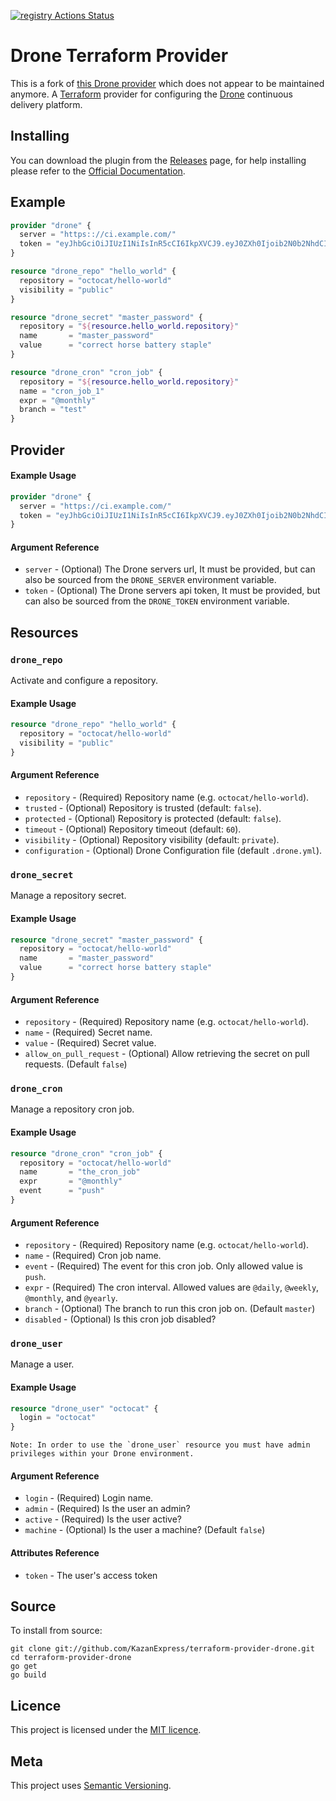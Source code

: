 [![registry Actions Status](https://github.com/KazanExpress/terraform-provider-drone/workflows/registry/badge.svg)](https://github.com/KazanExpress/terraform-provider-drone/actions)
# Drone Terraform Provider

This is a fork of [this Drone provider](https://github.com/Lucretius/terraform-provider-drone/releases/latest) which does not appear to be maintained anymore.
A [Terraform](https://www.terraform.io) provider for configuring the
[Drone](https://drone.io) continuous delivery platform.

## Installing

You can download the plugin from the [Releases](https://github.com/KazanExpress/terraform-provider-drone/releases/latest) page,
for help installing please refer to the [Official Documentation](https://www.terraform.io/docs/plugins/basics.html#installing-a-plugin).


## Example

```terraform
provider "drone" {
  server = "https:://ci.example.com/"
  token = "eyJhbGciOiJIUzI1NiIsInR5cCI6IkpXVCJ9.eyJ0ZXh0Ijoib2N0b2NhdCIsInR5cGUiOiJ1c2VyIn0.Fg0eYxO9x2CfGIvIHDZKhQbCGbRAsSB_iRDJlDEW6vc"
}

resource "drone_repo" "hello_world" {
  repository = "octocat/hello-world"
  visibility = "public"
}

resource "drone_secret" "master_password" {
  repository = "${resource.hello_world.repository}"
  name       = "master_password"
  value      = "correct horse battery staple"
}

resource "drone_cron" "cron_job" {
  repository = "${resource.hello_world.repository}"
  name = "cron_job_1"
  expr = "@monthly"
  branch = "test"
}
```

## Provider

#### Example Usage

```terraform
provider "drone" {
  server = "https://ci.example.com/"
  token = "eyJhbGciOiJIUzI1NiIsInR5cCI6IkpXVCJ9.eyJ0ZXh0Ijoib2N0b2NhdCIsInR5cGUiOiJ1c2VyIn0.Fg0eYxO9x2CfGIvIHDZKhQbCGbRAsSB_iRDJlDEW6vc"
}
````

#### Argument Reference

* `server` - (Optional) The Drone servers url, It must be provided, but can also
  be sourced from the `DRONE_SERVER` environment variable.
* `token` - (Optional) The Drone servers api token, It must be provided, but can
  also be sourced from the `DRONE_TOKEN` environment variable.

## Resources

### `drone_repo`

Activate and configure a repository.

#### Example Usage

```terraform
resource "drone_repo" "hello_world" {
  repository = "octocat/hello-world"
  visibility = "public"
}
```

#### Argument Reference

* `repository` - (Required) Repository name (e.g. `octocat/hello-world`).
* `trusted` - (Optional) Repository is trusted (default: `false`).
* `protected` - (Optional) Repository is protected (default: `false`).
* `timeout` - (Optional) Repository timeout (default: `60`).
* `visibility` - (Optional) Repository visibility (default: `private`).
* `configuration` - (Optional) Drone Configuration file (default `.drone.yml`).

### `drone_secret`

Manage a repository secret.

#### Example Usage

```terraform
resource "drone_secret" "master_password" {
  repository = "octocat/hello-world"
  name       = "master_password"
  value      = "correct horse battery staple"
}
````

#### Argument Reference

* `repository` - (Required) Repository name (e.g. `octocat/hello-world`).
* `name` - (Required) Secret name.
* `value` - (Required) Secret value.
* `allow_on_pull_request` - (Optional) Allow retrieving the secret on pull requests.  (Default `false`)

### `drone_cron`

Manage a repository cron job.

#### Example Usage

```terraform
resource "drone_cron" "cron_job" {
  repository = "octocat/hello-world"
  name       = "the_cron_job"
  expr       = "@monthly"
  event      = "push"
}
````

#### Argument Reference

* `repository` - (Required) Repository name (e.g. `octocat/hello-world`).
* `name` - (Required) Cron job name.
* `event` - (Required) The event for this cron job.  Only allowed value is `push`.
* `expr` - (Required) The cron interval.  Allowed values are `@daily`, `@weekly`, `@monthly`, and `@yearly`.
* `branch` - (Optional) The branch to run this cron job on.  (Default `master`)
* `disabled` - (Optional) Is this cron job disabled?


### `drone_user`

Manage a user.

#### Example Usage

```terraform
resource "drone_user" "octocat" {
  login = "octocat"
}
````

```
Note: In order to use the `drone_user` resource you must have admin privileges within your Drone environment.
```

#### Argument Reference

* `login` - (Required) Login name.
* `admin` - (Required) Is the user an admin?
* `active` - (Required) Is the user active?
* `machine` - (Optional) Is the user a machine?  (Default `false`)

#### Attributes Reference

* `token` - The user's access token

## Source

To install from source:

```shell
git clone git://github.com/KazanExpress/terraform-provider-drone.git
cd terraform-provider-drone
go get
go build
```

## Licence

This project is licensed under the [MIT licence](http://dan.mit-license.org/).

## Meta

This project uses [Semantic Versioning](http://semver.org/).
